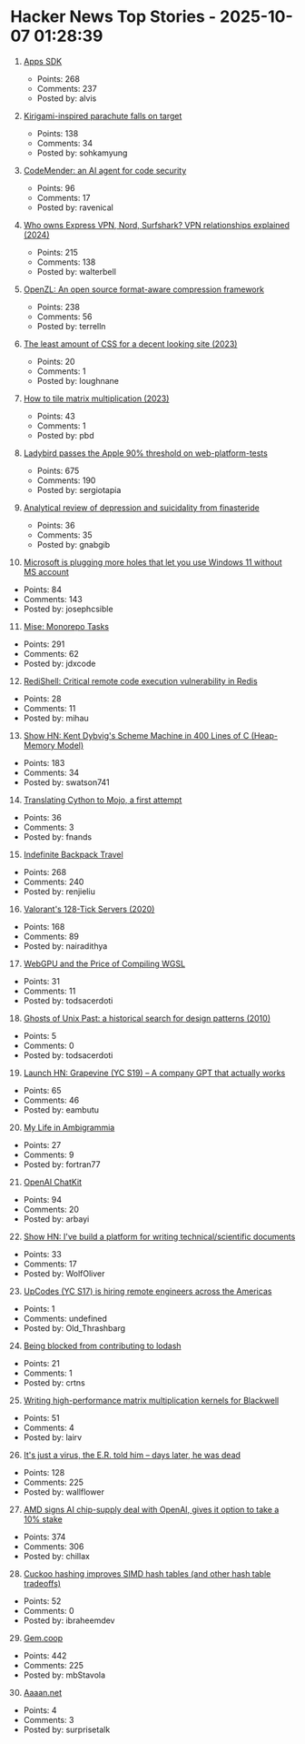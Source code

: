 # Hacker News Top Stories - 2025-10-07 01:28:39

1. [Apps SDK](https://developers.openai.com/apps-sdk/)
   - Points: 268
   - Comments: 237
   - Posted by: alvis

2. [Kirigami-inspired parachute falls on target](https://physicsworld.com/a/kirigami-inspired-parachute-falls-on-target/)
   - Points: 138
   - Comments: 34
   - Posted by: sohkamyung

3. [CodeMender: an AI agent for code security](https://deepmind.google/discover/blog/introducing-codemender-an-ai-agent-for-code-security/)
   - Points: 96
   - Comments: 17
   - Posted by: ravenical

4. [Who owns Express VPN, Nord, Surfshark? VPN relationships explained (2024)](https://windscribe.com/blog/the-vpn-relationship-map/)
   - Points: 215
   - Comments: 138
   - Posted by: walterbell

5. [OpenZL: An open source format-aware compression framework](https://engineering.fb.com/2025/10/06/developer-tools/openzl-open-source-format-aware-compression-framework/)
   - Points: 238
   - Comments: 56
   - Posted by: terrelln

6. [The least amount of CSS for a decent looking site (2023)](https://thecascade.dev/article/least-amount-of-css/)
   - Points: 20
   - Comments: 1
   - Posted by: loughnane

7. [How to tile matrix multiplication (2023)](https://alvinwan.com/how-to-tile-matrix-multiplication/)
   - Points: 43
   - Comments: 1
   - Posted by: pbd

8. [Ladybird passes the Apple 90% threshold on web-platform-tests](https://twitter.com/awesomekling/status/1974781722953953601)
   - Points: 675
   - Comments: 190
   - Posted by: sergiotapia

9. [Analytical review of depression and suicidality from finasteride](https://www.psychiatrist.com/jcp/analytical-review-depression-suicidality-finasteride/)
   - Points: 36
   - Comments: 35
   - Posted by: gnabgib

10. [Microsoft is plugging more holes that let you use Windows 11 without MS account](https://www.theverge.com/news/793579/microsoft-windows-11-local-account-bypass-workaround-changes)
   - Points: 84
   - Comments: 143
   - Posted by: josephcsible

11. [Mise: Monorepo Tasks](https://github.com/jdx/mise/discussions/6564)
   - Points: 291
   - Comments: 62
   - Posted by: jdxcode

12. [RediShell: Critical remote code execution vulnerability in Redis](https://www.wiz.io/blog/wiz-research-redis-rce-cve-2025-49844)
   - Points: 28
   - Comments: 11
   - Posted by: mihau

13. [Show HN: Kent Dybvig's Scheme Machine in 400 Lines of C (Heap-Memory Model)](https://gist.github.com/swatson555/8cc36d8d022d7e5cc44a5edb2c4f7d0b)
   - Points: 183
   - Comments: 34
   - Posted by: swatson741

14. [Translating Cython to Mojo, a first attempt](https://fnands.com/blog/2025/sklearn-mojo-dbscan-inner/)
   - Points: 36
   - Comments: 3
   - Posted by: fnands

15. [Indefinite Backpack Travel](https://jeremymaluf.com/onebag/)
   - Points: 268
   - Comments: 240
   - Posted by: renjieliu

16. [Valorant's 128-Tick Servers (2020)](https://technology.riotgames.com/news/valorants-128-tick-servers)
   - Points: 168
   - Comments: 89
   - Posted by: nairadithya

17. [WebGPU and the Price of Compiling WGSL](https://hugodaniel.com/posts/webgpu-diagnostics/)
   - Points: 31
   - Comments: 11
   - Posted by: todsacerdoti

18. [Ghosts of Unix Past: a historical search for design patterns (2010)](https://lwn.net/Articles/411845/)
   - Points: 5
   - Comments: 0
   - Posted by: todsacerdoti

19. [Launch HN: Grapevine (YC S19) – A company GPT that actually works](https://getgrapevine.ai/)
   - Points: 65
   - Comments: 46
   - Posted by: eambutu

20. [My Life in Ambigrammia](https://www.theatlantic.com/ideas/archive/2025/10/ambigrams-words-double-meanings-art/684404/)
   - Points: 27
   - Comments: 9
   - Posted by: fortran77

21. [OpenAI ChatKit](https://github.com/openai/chatkit-js)
   - Points: 94
   - Comments: 20
   - Posted by: arbayi

22. [Show HN: I've build a platform for writing technical/scientific documents](https://www.monsterwriter.com)
   - Points: 33
   - Comments: 17
   - Posted by: WolfOliver

23. [UpCodes (YC S17) is hiring remote engineers across the Americas](https://up.codes/careers?utm_source=HN)
   - Points: 1
   - Comments: undefined
   - Posted by: Old_Thrashbarg

24. [Being blocked from contributing to lodash](https://c.ruatta.com/on-being-blocked-from-contributing-to-lodash/)
   - Points: 21
   - Comments: 1
   - Posted by: crtns

25. [Writing high-performance matrix multiplication kernels for Blackwell](https://docs.jax.dev/en/latest/pallas/gpu/blackwell_matmul.html)
   - Points: 51
   - Comments: 4
   - Posted by: lairv

26. [It's just a virus, the E.R. told him – days later, he was dead](https://www.nytimes.com/2025/10/05/well/sam-terblanche-virus-death-columbia.html)
   - Points: 128
   - Comments: 225
   - Posted by: wallflower

27. [AMD signs AI chip-supply deal with OpenAI, gives it option to take a 10% stake](https://www.reuters.com/business/amd-signs-ai-chip-supply-deal-with-openai-gives-it-option-take-10-stake-2025-10-06/)
   - Points: 374
   - Comments: 306
   - Posted by: chillax

28. [Cuckoo hashing improves SIMD hash tables (and other hash table tradeoffs)](https://reiner.org/cuckoo-hashing)
   - Points: 52
   - Comments: 0
   - Posted by: ibraheemdev

29. [Gem.coop](https://gem.coop/)
   - Points: 442
   - Comments: 225
   - Posted by: mbStavola

30. [Aaaan.net](http://aaaan.net)
   - Points: 4
   - Comments: 3
   - Posted by: surprisetalk


